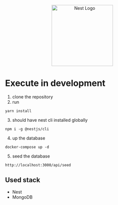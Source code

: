 <p align="center">
  <a href="http://nestjs.com/" target="blank"><img src="https://nestjs.com/img/logo-small.svg" width="200" alt="Nest Logo" /></a>
</p>

# Execute in development

1. clone the repository
2. run 
```
yarn install
```
3. should have nest cli installed globally
```
npm i -g @nestjs/cli
```
4. up the database
```
docker-compose up -d
```
5. seed the database
```
http://localhost:3000/api/seed
```

## Used stack
* Nest
* MongoDB